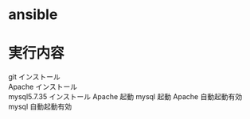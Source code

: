 # ansible



# 実行内容
git インストール  
Apache インストール  
mysql5.7.35 インストール 
Apache 起動
mysql 起動 
Apache 自動起動有効  
mysql 自動起動有効  

